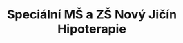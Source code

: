 ---
id: 24cf9d76-ef9c-4d71-a3a1-289797452f5d
title: "Speciální MŠ a ZŠ Nový Jičín Hipoterapie"
price: 20000
year: 2016
description: "Léčebné pedagogicko-psychologické ježdění na koni – hipoterapie je moderní rehabilitační metoda s komplexním působením na lidský organismus. Přenášením pohybu koňského hřbetu na lidské tělo dochází ke stimulaci centrálního nervového systému. V psychické oblasti vyvolává hipoterapie u dětí především radost, uvolnění, spokojenost a přispívá k dobré náladě. U dětí s velmi těžkým postižením je možné pozorovat určité změny až po delším časovém úseku. Díky našemu nadačnímu příspěvku budou moci děti z novojičínské speciální MŠ a ZŠ pokračovat v rehabilitaci i celý letošní školní rok."
kouskovani: false
locationName: undefined
position:
  lng: 18.0170330188713
  lat: 49.59633948668176
---